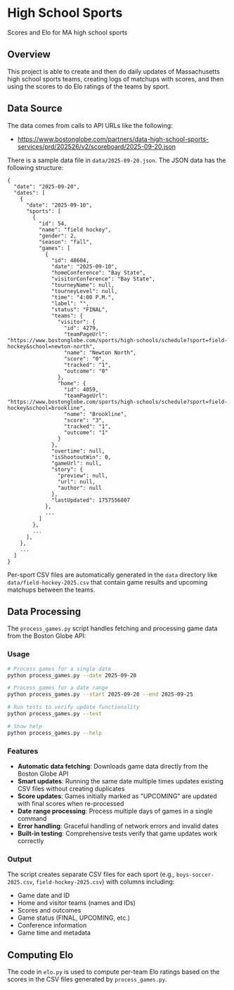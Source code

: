 # High School Sports

Scores and Elo for MA high school sports

## Overview

This project is able to create and then do daily updates of
Massachusetts high school sports teams, creating logs of matchups with
scores, and then using the scores to do Elo ratings of the teams by
sport.

## Data Source

The data comes from calls to API URLs like the following:

* https://www.bostonglobe.com/partners/data-high-school-sports-services/prd/202526/v2/scoreboard/2025-09-20.json

There is a sample data file in `data/2025-09-20.json`. The JSON data
has the following structure:

```
{
  "date": "2025-09-20",
  "dates": [
    {
      "date": "2025-09-10",
      "sports": [
        {
          "id": 54,
          "name": "field hockey",
          "gender": 2,
          "season": "fall",
          "games": [
            {
              "id": 48604,
              "date": "2025-09-10",
              "homeConference": "Bay State",
              "visitorConference": "Bay State",
              "tourneyName": null,
              "tourneyLevel": null,
              "time": "4:00 P.M.",
              "label": "",
              "status": "FINAL",
              "teams": {
                "visitor": {
                  "id": 4279,
                  "teamPageUrl": "https://www.bostonglobe.com/sports/high-schools/schedule?sport=field-hockey&school=newton-north",
                  "name": "Newton North",
                  "score": "0",
                  "tracked": "1",
                  "outcome": "0"
                },
                "home": {
                  "id": 4059,
                  "teamPageUrl": "https://www.bostonglobe.com/sports/high-schools/schedule?sport=field-hockey&school=brookline",
                  "name": "Brookline",
                  "score": "3",
                  "tracked": "1",
                  "outcome": "1"
                }
              },
              "overtime": null,
              "isShootoutWin": 0,
              "gameUrl": null,
              "story": {
                "preview": null,
                "url": null,
                "author": null
              },
              "lastUpdated": 1757556807
            },
            ...
          ]
        },
        ...
      ],
    },
    ...
  ]
}
```
  
Per-sport CSV files are automatically generated in the `data` directory like
`data/field-hockey-2025.csv` that contain game results and upcoming matchups between the teams.

## Data Processing

The `process_games.py` script handles fetching and processing game data from the Boston Globe API:

### Usage

```bash
# Process games for a single date
python process_games.py --date 2025-09-20

# Process games for a date range
python process_games.py --start 2025-09-20 --end 2025-09-25

# Run tests to verify update functionality
python process_games.py --test

# Show help
python process_games.py --help
```

### Features

- **Automatic data fetching**: Downloads game data directly from the Boston Globe API
- **Smart updates**: Running the same date multiple times updates existing CSV files without creating duplicates
- **Score updates**: Games initially marked as "UPCOMING" are updated with final scores when re-processed
- **Date range processing**: Process multiple days of games in a single command
- **Error handling**: Graceful handling of network errors and invalid dates
- **Built-in testing**: Comprehensive tests verify that game updates work correctly

### Output

The script creates separate CSV files for each sport (e.g., `boys-soccer-2025.csv`, `field-hockey-2025.csv`) with columns including:
- Game date and ID
- Home and visitor teams (names and IDs)
- Scores and outcomes
- Game status (FINAL, UPCOMING, etc.)
- Conference information
- Game time and metadata

## Computing Elo

The code in `elo.py` is used to compute per-team Elo ratings based on
the scores in the CSV files generated by `process_games.py`.


